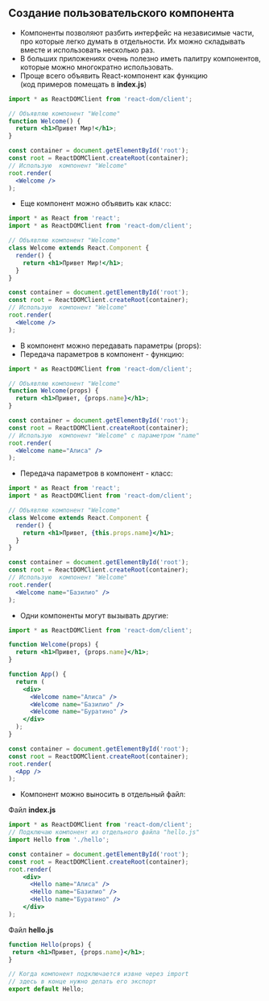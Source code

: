 ## Создание пользовательского компонента
* Компоненты позволяют разбить интерфейс на независимые части, про которые легко думать в отдельности. Их можно складывать вместе и использовать несколько раз.
* В больших приложениях очень полезно иметь палитру компонентов, которые можно многократно использовать.
* Проще всего объявить React-компонент как функцию<br />(код примеров помещать в **index.js**)

```jsx
import * as ReactDOMClient from 'react-dom/client';

// Объявляю компонент "Welcome"
function Welcome() { 
  return <h1>Привет Мир!</h1>; 
}

const container = document.getElementById('root');
const root = ReactDOMClient.createRoot(container);
// Использую  компонент "Welcome"
root.render(
  <Welcome />
);
```

* Еще компонент можно объявить как класс:

```jsx
import * as React from 'react';
import * as ReactDOMClient from 'react-dom/client';

// Объявляю компонент "Welcome"
class Welcome extends React.Component {
  render() {
    return <h1>Привет Мир!</h1>;
  }
}

const container = document.getElementById('root');
const root = ReactDOMClient.createRoot(container);
// Использую  компонент "Welcome"
root.render(
  <Welcome />
);
```

* В компонент можно передавать параметры (props):
* Передача параметров в компонент - функцию:

```jsx
import * as ReactDOMClient from 'react-dom/client';

// Объявляю компонент "Welcome"
function Welcome(props) {
  return <h1>Привет, {props.name}</h1>;
}

const container = document.getElementById('root');
const root = ReactDOMClient.createRoot(container);
// Использую  компонент "Welcome" с параметром "name"
root.render(
  <Welcome name="Алиса" />
);
```

* Передача параметров в компонент - класс:

```jsx
import * as React from 'react';
import * as ReactDOMClient from 'react-dom/client';

// Объявляю компонент "Welcome"
class Welcome extends React.Component { 
  render() { 
    return <h1>Привет, {this.props.name}</h1>; 
  } 
}

const container = document.getElementById('root');
const root = ReactDOMClient.createRoot(container);
// Использую  компонент "Welcome"
root.render(
  <Welcome name="Базилио" />
);
```

* Одни компоненты могут вызывать другие:

```jsx
import * as ReactDOMClient from 'react-dom/client';

function Welcome(props) {
  return <h1>Привет, {props.name}</h1>;
}

function App() {
  return (
    <div>
      <Welcome name="Алиса" />
      <Welcome name="Базилио" />
      <Welcome name="Буратино" />
    </div>
  );
}

const container = document.getElementById('root');
const root = ReactDOMClient.createRoot(container);
root.render(
  <App />
);
```

* Компонент можно выносить в отдельный файл:

Файл **index.js**

```jsx
import * as ReactDOMClient from 'react-dom/client';
// Подключаю компонент из отдельного файла "hello.js"
import Hello from './hello';

const container = document.getElementById('root');
const root = ReactDOMClient.createRoot(container);
root.render(
    <div> 
      <Hello name="Алиса" />
      <Hello name="Базилио" />
      <Hello name="Буратино" />
    </div> 
);
```

Файл **hello.js**

```jsx
function Hello(props) {
 return <h1>Привет, {props.name}</h1>;
}

// Когда компонент подключается извне через import
// здесь в конце нужно делать его экспорт
export default Hello;
```
